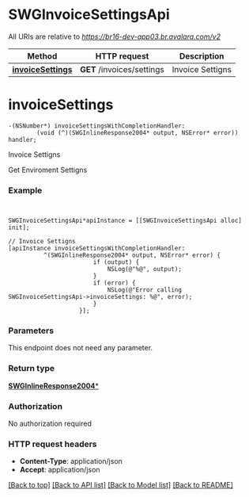 # SWGInvoiceSettingsApi

All URIs are relative to *https://br16-dev-app03.br.avalara.com/v2*

Method | HTTP request | Description
------------- | ------------- | -------------
[**invoiceSettings**](SWGInvoiceSettingsApi.md#invoicesettings) | **GET** /invoices/settings | Invoice Settigns


# **invoiceSettings**
```objc
-(NSNumber*) invoiceSettingsWithCompletionHandler: 
        (void (^)(SWGInlineResponse2004* output, NSError* error)) handler;
```

Invoice Settigns

Get Enviroment Settigns

### Example 
```objc


SWGInvoiceSettingsApi*apiInstance = [[SWGInvoiceSettingsApi alloc] init];

// Invoice Settigns
[apiInstance invoiceSettingsWithCompletionHandler: 
          ^(SWGInlineResponse2004* output, NSError* error) {
                        if (output) {
                            NSLog(@"%@", output);
                        }
                        if (error) {
                            NSLog(@"Error calling SWGInvoiceSettingsApi->invoiceSettings: %@", error);
                        }
                    }];
```

### Parameters
This endpoint does not need any parameter.

### Return type

[**SWGInlineResponse2004***](SWGInlineResponse2004.md)

### Authorization

No authorization required

### HTTP request headers

 - **Content-Type**: application/json
 - **Accept**: application/json

[[Back to top]](#) [[Back to API list]](../README.md#documentation-for-api-endpoints) [[Back to Model list]](../README.md#documentation-for-models) [[Back to README]](../README.md)

